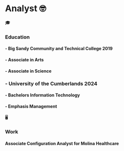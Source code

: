 # Analyst 🤓

🎓
### Education
#### - Big Sandy Community and Technical College 2019
 #### - Associate in Arts
 #### - Associate in Science

### - University of the Cumberlands 2024
 #### - Bachelors Information Technology
 #### - Emphasis Management
🖥️
### Work
 #### Associate Configuration Analyst for Molina Healthcare
